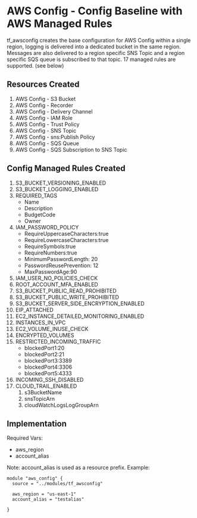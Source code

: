 # AWS Config - Config Baseline with AWS Managed Rules

tf_awsconfig creates the base configuration for AWS Config within a single region, logging is delivered into a dedicated bucket in the same region. Messages are also delivered to a region specific SNS Topic and a region specific SQS queue is subscribed to that topic. 17 managed rules are supported. (see below)

## Resources Created

1. AWS Config - S3 Bucket
1. AWS Config - Recorder
1. AWS Config - Delivery Channel
1. AWS Config - IAM Role
1. AWS Config - Trust Policy
1. AWS Config - SNS Topic
1. AWS Config - sns:Publish Policy
1. AWS Config - SQS Queue
1. AWS Config - SQS Subscription to SNS Topic

## Config Managed Rules Created

1. S3_BUCKET_VERSIONING_ENABLED
1. S3_BUCKET_LOGGING_ENABLED
1. REQUIRED_TAGS
    * Name
    * Description
    * BudgetCode
    * Owner
1. IAM_PASSWORD_POLICY
    * RequireUppercaseCharacters:true
    * RequireLowercaseCharacters:true
    * RequireSymbols:true
    * RequireNumbers:true
    * MinimumPasswordLength: 20
    * PasswordReusePrevention: 12
    * MaxPasswordAge:90
1. IAM_USER_NO_POLICIES_CHECK
1. ROOT_ACCOUNT_MFA_ENABLED
1. S3_BUCKET_PUBLIC_READ_PROHIBITED
1. S3_BUCKET_PUBLIC_WRITE_PROHIBITED
1. S3_BUCKET_SERVER_SIDE_ENCRYPTION_ENABLED
1. EIP_ATTACHED
1. EC2_INSTANCE_DETAILED_MONITORING_ENABLED
1. INSTANCES_IN_VPC
1. EC2_VOLUME_INUSE_CHECK
1. ENCRYPTED_VOLUMES
1. RESTRICTED_INCOMING_TRAFFIC
    * blockedPort1:20
    * blockedPort2:21
    * blockedPort3:3389
    * blockedPort4:3306
    * blockedPort5:4333
1. INCOMING_SSH_DISABLED
1. CLOUD_TRAIL_ENABLED
    1. s3BucketName
    1. snsTopicArn
    1. cloudWatchLogsLogGroupArn

## Implementation

Required Vars:

- aws_region
- account_alias

Note: account_alias is used as a resource prefix.
Example:
```
module "aws_config" {
  source = "../modules/tf_awsconfig"

  aws_region = "us-east-1"
  account_alias = "testalias"

}
```
